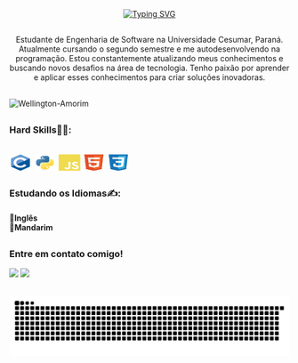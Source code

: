 <div align="center">
  <a href="https://git.io/typing-svg">
    <img src="https://readme-typing-svg.demolab.com?font=Fira+Code&weight=500&size=22&pause=1000&color=00FF00&center=true&vCenter=true&random=false&width=524&lines=%E2%8A%B9+Bem-vindo+ao+meu+perfil!+%CB%99%E1%B5%95%CB%99+%E2%8A%B9+" alt="Typing SVG">
  </a>
</div>

  ##

<p align="center">Estudante de Engenharia de Software na Universidade Cesumar, Paraná. Atualmente cursando o segundo semestre e me autodesenvolvendo na programação.
Estou constantemente atualizando meus conhecimentos e buscando novos desafios na área de tecnologia. Tenho paixão por aprender e aplicar esses conhecimentos para criar soluções inovadoras.
  
  ##

<div>

![Wellington-Amorim](https://github-readme-stats.vercel.app/api?username=Wellington-Amorim&show_icons=true&theme=tokyonight)

</div>

  ##

<h3 align="left">Hard Skills👨‍💻: </h3> 
<div style="display: inline_block"><br>
  <img align="center" alt="Wellington-C" height="30" width="40" src="https://raw.githubusercontent.com/devicons/devicon/master/icons/c/c-original.svg">
  <img align="center" alt="Wellington-Python" height="30" width="40" src="https://raw.githubusercontent.com/devicons/devicon/master/icons/python/python-original.svg">
  <img align="center" alt="Wellington-Js" height="30" width="40" src="https://raw.githubusercontent.com/devicons/devicon/master/icons/javascript/javascript-plain.svg">
  <img align="center" alt="Wellington-HTML" height="30" width="40" src="https://raw.githubusercontent.com/devicons/devicon/master/icons/html5/html5-original.svg">
  <img align="center" alt="Wellington-CSS" height="30" width="40" src="https://raw.githubusercontent.com/devicons/devicon/master/icons/css3/css3-original.svg">
</div>

  ##

<h3 align="left">Estudando os Idiomas✍: </h3>
<h4 align="left">  🗽Inglês<br> 🐲Mandarim </h4>
  
  ##
 
<h3 align="left">Entre em contato comigo!</h3>

<a href = "mailto:amorimwellington788@gmail.com"><img src="https://img.shields.io/badge/-Gmail-%23333?style=for-the-badge&logo=gmail&logoColor=white" target="_blank"></a>
<a href="https://www.linkedin.com/in/wellington-amorim-8a223b296?utm_source=share&utm_campaign=share_via&utm_content=profile&utm_medium=ios_app" target="_blank"><img src="https://img.shields.io/badge/-LinkedIn-%230077B5?style=for-the-badge&logo=linkedin&logoColor=white" target="_blank"></a> 

  ##

<picture align="center">
  <source media="(prefers-color-scheme: dark)" srcset="https://raw.githubusercontent.com/Wellington-Amorim/Wellington-Amorim/output/github-contribution-grid-snake-dark.svg">
  <source media="(prefers-color-scheme: light)" srcset="https://raw.githubusercontent.com/Wellington-Amorim/Wellington-Amorim/output/github-contribution-grid-snake-dark.svg">
  <img align="center" alt="github contribution grid snake animation" src="https://raw.githubusercontent.com/Wellington-Amorim/Wellington-Amorim/output/github-contribution-grid-snake.svg">
</picture>
